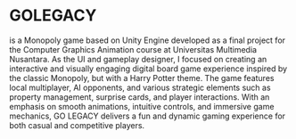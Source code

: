 # GOLEGACY 

is a Monopoly game based on Unity Engine developed as a final project for the Computer Graphics
Animation course at Universitas Multimedia Nusantara. As the UI and gameplay designer, I focused on creating
an interactive and visually engaging digital board game experience inspired by the classic Monopoly, but with a
Harry Potter theme. The game features local multiplayer, AI opponents, and various strategic elements such as
property management, surprise cards, and player interactions. With an emphasis on smooth animations,
intuitive controls, and immersive game mechanics, GO LEGACY delivers a fun and dynamic gaming experience
for both casual and competitive players.
